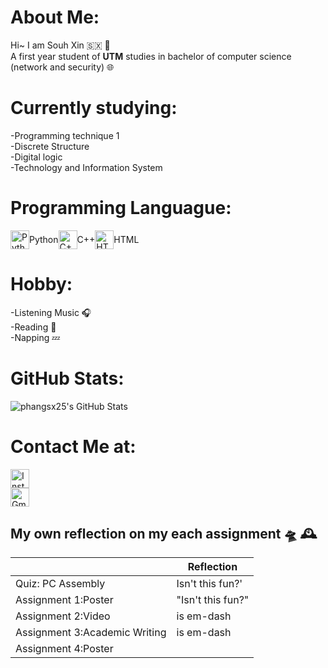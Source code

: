 
# About Me:
Hi~ I am Souh Xin :sint_maarten: :thought_balloon:<br>
A first year student of **UTM** studies in bachelor of computer science (network and security) :globe_with_meridians:<br>

# Currently studying:
-Programming technique 1<br>
-Discrete Structure<br>
-Digital logic<br>
-Technology and Information System<br>

# Programming Languague:

<div style="display: flex; align-items: center;">
  <img src="https://cdn.jsdelivr.net/gh/devicons/devicon/icons/python/python-original.svg" alt="Python" width="30" height="30" /> Python
  <img src="https://cdn.jsdelivr.net/gh/devicons/devicon/icons/cplusplus/cplusplus-original.svg" alt="C++" width="30" height="30" /> C++
  <img src="https://cdn.jsdelivr.net/gh/devicons/devicon/icons/html5/html5-original.svg" alt="HTML" width="30" height="30" /> HTML
</div>


# Hobby:
-Listening Music :headphones:<br>
-Reading 	:notebook_with_decorative_cover:<br>
-Napping  :zzz:<br>


# GitHub Stats:
![phangsx25's GitHub Stats](https://github-readme-stats.vercel.app/api?username=phangsx25&show_icons=true&hide_title=true)

# Contact Me at:
<a href="(https://www.instagram.com/carina_phangsx?igsh=MWVwNjRzbjV1bWVicQ==)" target="_blank">
  <img src="https://upload.wikimedia.org/wikipedia/commons/a/a5/Instagram_icon.png" alt="Instagram" width="30" height="30"/>
</a> <div>

<a href="mailto:carinaphang0225@gmail.com">
  <img src="https://upload.wikimedia.org/wikipedia/commons/5/52/Google_Contacts_icon.png" alt="Gmail" width="30" height="30"/>
</a>







## My own reflection on my each assignment :flying_saucer: :mantelpiece_clock:


|                |          Reflection                 |
|----------------|-------------------------------------|
|Quiz: PC Assembly | Isn't this fun?'            |
|Assignment 1:Poster|"Isn't this fun?"            |
|Assignment 2:Video | is em-dash|
|Assignment 3:Academic Writing |is em-dash|
|Assignment 4:Poster||

